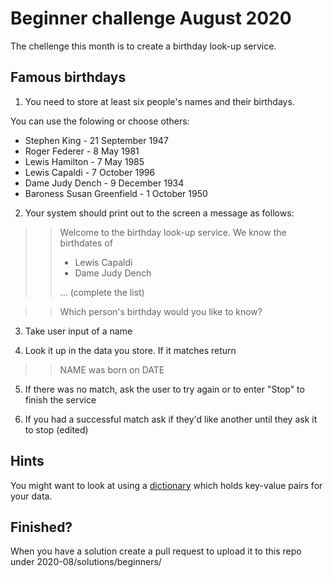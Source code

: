 # Beginner challenge August 2020
The chellenge this month is to create a birthday look-up service. 

## Famous birthdays
1. You need to store at least six people's names and their birthdays. 

You can use the folowing or choose others:

- Stephen King - 21 September 1947
- Roger Federer - 8 May 1981
- Lewis Hamilton - 7 May 1985
- Lewis Capaldi - 7 October 1996
- Dame Judy Dench - 9 December 1934
- Baroness Susan Greenfield - 1 October 1950

2. Your system should print out to the screen a message as follows:
>> Welcome to the birthday look-up service.
>> We know the birthdates of
>> * Lewis Capaldi
>> * Dame Judy Dench
>> 
>> ... (complete the list)

>>Which person's birthday would you like to know?

3. Take user input of a name

4. Look it up in the data you store. If it matches return
>> NAME was born on DATE

5. If there was no match, ask the user to try again or to enter "Stop" to finish the service

6. If you had a successful match ask if they'd like another until they ask it to stop (edited) 

## Hints
You might want to look at using a [dictionary](https://www.educba.com/dictionary-in-python/) which holds key-value pairs for your data. 

## Finished?
When you have a solution create a pull request to upload it to this repo under 
2020-08/solutions/beginners/